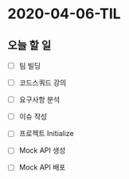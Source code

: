 # 2020-04-06-TIL

## 오늘 할 일

- [ ] 팀 빌딩
- [ ] 코드스쿼드 강의
- [ ] 요구사항 분석
- [ ] 이슈 작성
- [ ] 프로젝트 Initialize
- [ ] Mock API 생성
- [ ] Mock API 배포

